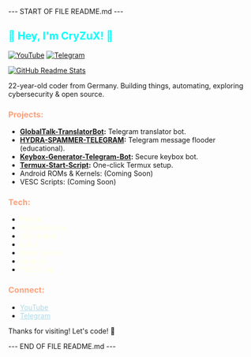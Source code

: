 --- START OF FILE README.md ---

## <span style="color: #00FFFF;">👋 Hey, I'm CryZuX! 👋</span>

[![YouTube](https://img.shields.io/badge/YouTube-CryZuX-red?style=for-the-badge&logo=youtube&logoColor=white)](https://youtube.com/c/cryzux)
[![Telegram](https://img.shields.io/badge/Telegram-@CRZX1337-blue?style=for-the-badge&logo=telegram&logoColor=white)](https://t.me/CRZX1337)

[![GitHub Readme Stats](https://github-readme-stats.vercel.app/api?username=CRZX1337&theme=dark&show_icons=true)](https://github.com/CRZX1337)

22-year-old coder from Germany. Building things, automating, exploring cybersecurity & open source.

<h3 style="color: #FFA07A;">Projects:</h3>

*   **<span style="color: #98FB98;">[GlobalTalk-TranslatorBot](https://github.com/CRZX1337/GlobalTalk-TranslatorBot)</span>:** Telegram translator bot.
*   **<span style="color: #98FB98;">[HYDRA-SPAMMER-TELEGRAM](https://github.com/CRZX1337/HYDRA-SPAMMER-TELEGRAM)</span>:** Telegram message flooder (educational).
*   **<span style="color: #98FB98;">[Keybox-Generator-Telegram-Bot](https://github.com/CRZX1337/Keybox-Generator-Telegram-Bot)</span>:** Secure keybox bot.
*   **<span style="color: #98FB98;">[Termux-Start-Script](https://github.com/CRZX1337/Termux-Start-Script)</span>:** One-click Termux setup.
*   Android ROMs & Kernels: (Coming Soon)
*   VESC Scripts: (Coming Soon)

<h3 style="color: #FFA07A;">Tech:</h3>

*   <span style="color: #FFFFE0;">Python</span>
*   <span style="color: #FFFFE0;">Cybersecurity</span>
*   <span style="color: #FFFFE0;">Automation</span>
*   <span style="color: #FFFFE0;">Linux</span>
*   <span style="color: #FFFFE0;">Open Source</span>
*   <span style="color: #FFFFE0;">Android</span>
*   <span style="color: #FFFFE0;">VESC/Lisp</span>

<h3 style="color: #FFA07A;">Connect:</h3>

*   <a href="https://youtube.com/c/cryzux" style="color: #ADD8E6;">YouTube</a>
*   <a href="https://t.me/CRZX1337" style="color: #ADD8E6;">Telegram</a>

Thanks for visiting! Let's code! 🚀

--- END OF FILE README.md ---
